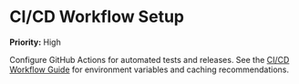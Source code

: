 # CI/CD Workflow Setup

**Priority:** High

Configure GitHub Actions for automated tests and releases. See the [CI/CD Workflow Guide](../ci-workflow.md) for environment variables and caching recommendations.
